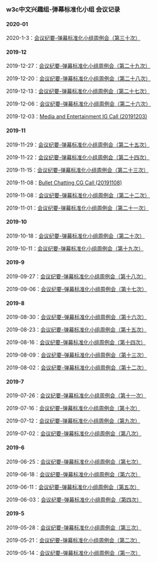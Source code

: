 ### w3c中文兴趣组-弹幕标准化小组 会议记录


#### 2020-01

2020-1-3：[会议纪要-弹幕标准化小组周例会（第三十次）](https://docs.qq.com/doc/DUlRQcWp5TFl4bE51)


#### 2019-12

2019-12-27：[会议纪要-弹幕标准化小组周例会（第二十九次）](https://docs.qq.com/doc/DUkhTeVhuU3pnUENY)

2019-12-20：[会议纪要-弹幕标准化小组周例会（第二十八次）](https://docs.qq.com/doc/DUmlwZHJWUkZQeFFM)

2019-12-13：[会议纪要-弹幕标准化小组周例会（第二十七次）](https://docs.qq.com/doc/DUmJiRHlzeXFSUG92)

2019-12-06：[会议纪要-弹幕标准化小组周例会（第二十六次）](https://docs.qq.com/doc/DUnlKT2diWFVjeFNJ)

2019-12-03：[Media and Entertainment IG Call (20191203)](https://www.w3.org/2019/12/03-me-minutes.html#item02)


#### 2019-11


2019-11-29：[会议纪要-弹幕标准化小组周例会（第二十五次）](https://docs.qq.com/doc/DUmhwWmxLQXdCbk1x)

2019-11-22：[会议纪要-弹幕标准化小组周例会（第二十四次）](https://docs.qq.com/doc/DUlNTV3ZLQmNObFNE)

2019-11-15：[会议纪要-弹幕标准化小组周例会（第二十三次）](https://docs.qq.com/doc/DUmhGSmFMbnVBaUtr)

2019-11-08：[Bullet Chatting CG Call (20191108)](https://www.w3.org/2019/11/08-bullet-chatting-minutes.html)

2019-11-08：[会议纪要-弹幕标准化小组周例会（第二十二次）](https://docs.qq.com/doc/DUnFlWk5Zd0ZyYk9I)

2019-11-01：[会议纪要-弹幕标准化小组周例会（第二十一次）](https://docs.qq.com/doc/DVUV4VlB1YmtPa3VZ)

#### 2019-10

2019-10-18：[会议纪要-弹幕标准化小组周例会（第二十次）](https://docs.qq.com/doc/DUkpDaVlCcmpYRU1V)

2019-10-11：[会议纪要-弹幕标准化小组周例会（第十九次）](https://docs.qq.com/doc/DTHBZYmp4TmdNbFRa)

#### 2019-9

2019-09-27：[会议纪要-弹幕标准化小组周例会（第十八次）](https://docs.qq.com/doc/DUmJmUlNHWVZhSkhm)

2019-09-06：[会议纪要-弹幕标准化小组周例会（第十七次）](https://docs.qq.com/doc/DUmxkS1ZqVUVwSGlo)

#### 2019-8

2019-08-30：[会议纪要-弹幕标准化小组周例会（第十六次）](https://docs.qq.com/doc/DUkJ2WGtjemJZUkJx)

2019-08-23：[会议纪要-弹幕标准化小组周例会（第十五次）](https://docs.qq.com/doc/DUnNReHJkbHdmTkJT)

2019-08-16：[会议纪要-弹幕标准化小组周例会（第十四次）](https://docs.qq.com/doc/DUlVCUk1WV2l3YXd3)

2019-08-09：[会议纪要-弹幕标准化小组周例会（第十三次）](https://docs.qq.com/doc/DUmVwZHhtaHZsU0ls)

2019-08-02：[会议纪要-弹幕标准化小组周例会（第十二次）](https://docs.qq.com/doc/DUmdjd09sQWxyZE5o)

#### 2019-7

2019-07-26：[会议纪要-弹幕标准化小组周例会（第十一次）](https://docs.qq.com/doc/DUnlseXFYRVp2elp5)

2019-07-16：[会议纪要-弹幕标准化小组周例会（第十次）](https://docs.qq.com/doc/DUmxsaGRucEN6ZU5n)

2019-07-12：[会议纪要-弹幕标准化小组周例会（第九次）](https://docs.qq.com/doc/DUklaYkN5UFdUTGxk)

2019-07-02：[会议纪要-弹幕标准化小组周例会（第八次）](https://docs.qq.com/doc/DUmZjUXdLakxqbWt4)


#### 2019-6

2019-06-25：[会议纪要-弹幕标准化小组周例会（第七次）](https://docs.qq.com/doc/DUnRtRUVrUGF3dVlm)

2019-06-18：[会议纪要-弹幕标准化小组周例会（第六次）](https://docs.qq.com/doc/DUnJsRlNZcHN3cWJH)

2019-06-11：[会议纪要-弹幕标准化小组周例会（第五次）](https://docs.qq.com/doc/DUnJSZ3psZWpYdndL)

2019-06-03：[会议纪要-弹幕标准化小组周例会（第四次）](https://docs.qq.com/doc/DUmJEVGhFQWJidlBN)



#### 2019-5

2019-05-28：[会议纪要-弹幕标准化小组周例会（第三次）](https://docs.qq.com/doc/DUkt2WFZKTFBPRHRi)

2019-05-21：[会议纪要-弹幕标准化小组周例会（第二次）](https://docs.qq.com/doc/DUkxOdnJGempSTFJl)

2019-05-14：[会议纪要-弹幕标准化小组周例会（第一次）](https://docs.qq.com/doc/DUk16aHFwU2RFbEla)









